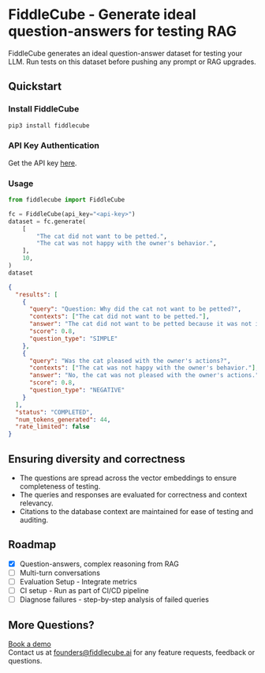 # FiddleCube - Generate ideal question-answers for testing RAG

FiddleCube generates an ideal question-answer dataset for testing your LLM. Run tests on this dataset before pushing any prompt or RAG upgrades.

## Quickstart

### Install FiddleCube

```bash
pip3 install fiddlecube
```

### API Key Authentication

Get the API key [here](https://dashboard.fiddlecube.ai/api-key).

### Usage

```python
from fiddlecube import FiddleCube

fc = FiddleCube(api_key="<api-key>")
dataset = fc.generate(
    [
        "The cat did not want to be petted.",
        "The cat was not happy with the owner's behavior.",
    ],
    10,
)
dataset
```

```json
{
  "results": [
    {
      "query": "Question: Why did the cat not want to be petted?",
      "contexts": ["The cat did not want to be petted."],
      "answer": "The cat did not want to be petted because it was not in the mood for physical affection at that moment.",
      "score": 0.8,
      "question_type": "SIMPLE"
    },
    {
      "query": "Was the cat pleased with the owner's actions?",
      "contexts": ["The cat was not happy with the owner's behavior."],
      "answer": "No, the cat was not pleased with the owner's actions.",
      "score": 0.8,
      "question_type": "NEGATIVE"
    }
  ],
  "status": "COMPLETED",
  "num_tokens_generated": 44,
  "rate_limited": false
}
```

## Ensuring diversity and correctness

- The questions are spread across the vector embeddings to ensure completeness of testing.
- The queries and responses are evaluated for correctness and context relevancy.
- Citations to the database context are maintained for ease of testing and auditing.

## Roadmap

- [x] Question-answers, complex reasoning from RAG
- [ ] Multi-turn conversations
- [ ] Evaluation Setup - Integrate metrics
- [ ] CI setup - Run as part of CI/CD pipeline
- [ ] Diagnose failures - step-by-step analysis of failed queries

## More Questions?

[Book a demo](https://cal.com/kaushiks/fc)  
Contact us at [founders@fiddlecube.ai](mailto:founders@fiddlecube.ai) for any feature requests, feedback or questions.
